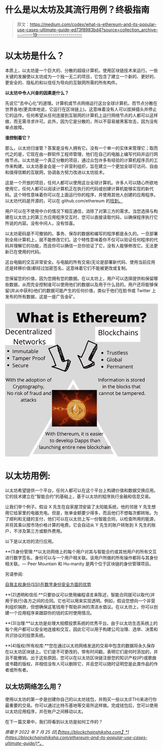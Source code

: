 # 什么是以太坊及其流行用例？终极指南

> 原文：<https://medium.com/codex/what-is-ethereum-and-its-popular-use-cases-ultimate-guide-ed73f8983bd4?source=collection_archive---------19----------------------->

# 以太坊是什么？

本质上，以太坊是一个巨大的、分散的超级计算机，使用区块链技术来运行。一些关键的发展使以太坊成为一个独一无二的项目，它包含了建立一个新的、更好的、更安全的、隐私的和以信任为导向的互联网所需的所有构件。

**以太坊中令人兴奋的因素是什么？**

先说它“去中心化”的道理。计算机或节点网络运行这台全球计算机，而节点分散在世界各地(更具体地说，它运行在区块链上)。这意味着没有人可以拔掉插头并停止它的运作。任何希望从任何连接到互联网的计算机上运行网络节点的人都可以这样做，而无需寻求许可。此外，因为它是分散的，所以不容易被黑客攻击，因为没有单点故障。

**谁控制着它？**

那么，以太坊归谁管？答案是没有人拥有它。没有一个单一的实体来管理它；取而代之的是，它现在由一群软件工程师管理，他们在自己的电脑上编写代码并运行网络节点。以太坊是一个真正分散的项目，通过众包许多有经验的计算机程序员的工作来构建。以太坊基金会是一个非营利组织，旨在建立一个更加全球可访问、自由和值得信赖的互联网，协调各方努力改进以太坊技术。

这是一个开放的项目，任何人都可以使用这台全球计算机。许多人可以随心所欲地使用它，任何人都可以阅读计算机正在执行的代码或创建计算机能够实现的新代码。这个特性意味着你可以在上面运行你的程序，并使用其他人创建的应用程序。以太坊代码是开源的，可以在 github.com/ethereum 的[找到。](https://github.com/ethereum)

用户可以在不使用中介的情况下相互通信，消除了对第三方的需求。当您选择与构建在以太坊上的第三方应用程序交互时，您可以直接读取代码，以确保程序执行它所说的内容。没有中间人，没有惊喜。

以太坊密码是不可撤销的。事务、保存的数据和编写的程序都是永久的。一旦部署到全局计算机上，就不能修改它们。这个特性意味着你不仅可以验证任何程序的代码并理解它的功能，而且你可以确信一旦你验证了它，没有人能够修改它。无法更新已在使用的代码。

这台电脑的交互非常安全。与电脑的所有交易(无论是部署新代码、使用当前应用还是转移价值)都经过加密签名，这意味着它们不能被更改或复制。

您保留您的价值，因为您拥有您的数据。在以太坊上，用户可以选择提供和保留哪些数据，从而完全控制谁可以使用他们的数据以及用于什么目的。用户还将能够保留(并从中获利)他们的数据可能产生的任何价值，类似于他们在脸书或 Twitter 上发布的所有数据，这是一座广告金矿。

![](img/48abee2989b8ad90088f9bdec6b292cf.png)

# 以太坊用例:

以太坊希望提供一个平台，任何人都可以在这个平台上构建价值和数据交换应用。它的技术建立在“智能合约”的基础上，基于以太坊的程序执行金融和信息交易。

让我们举个例子。假设 X 先生在自家屋顶安装了太阳能系统，他的邻居 Y 先生想用它给家里的电器充电。但是，账单金额要少得多，而且他们不想每次都转账。为了顺利和无缝的支付，他们可以在以太坊上写一份智能合同，以检查所用的能源，并将其乘以按市场价格计算的电费。它会自动从 Y 先生的账户转账到 X 先生的账户，不涉及第三方或额外费用。

以下是以太坊的流行应用。

**(1)身份管理:**以太坊网络上的每个用户对其与智能合约或其他用户的所有交互进行数字签名，身份可以与一个用户相关联。该用户所做的所有操作都将与其身份相关联。— Peer Mountain 和 Hu-manity 是两个位于区块链的身份管理项目。

另请参阅:

[自我主权身份(SSI)在数字身份安全方面的优势](https://blockchainshiksha.com/self-sovereign-identity/)

**(2)透明和信任:**只要协议可以使用编程语言来陈述，智能合同就可以取代(并用于执行)各方之间的合同。它也可以用来实现透明。例如，假设您想向一个非营利组织捐款，但想确保这笔钱用于帮助非洲的清洁水倡议。在以太坊上，你可以创建一个应用程序来跟踪你的钱的实时使用情况。

**(3)治理:**以太坊是处理大规模投票系统的优秀平台。由于以太坊生态系统上的每个用户都可以安全地连接和交互，因此它可以用于构建公司治理、选举、决策和共识协议的投票系统。

**(4)版权/所有权库:**您在通过以太坊网络发送的交易中包含的数据将永久保存在以太坊区块链上。它们是不可更改的，带有时间戳，表明它们是何时添加的，并且不能撤销。出于这些原因，您可以在以太坊区块链注册您的知识产权(IP)或歌曲或书籍的版权，并相信没有人可以删除它，并且您可以随时证明您是此类作品的作者或所有者。

## 以太坊网络怎么用？

使用以太坊的第一步是创建你自己的以太坊钱包，并购买一些以太(ETH)来进行你最重要的交易。你可以通过比特币基地等交易所这样做。完成钱包后，您可以使用以太坊应用程序，并在帐户之间移动以太。

在下一篇文章中，我们将看到以太坊是如何工作的？

*原载于 2022 年 7 月 25 日*[*【https://blockchainshiksha.com】*](https://blockchainshiksha.com/ethereum-and-its-popular-use-cases-ultimate-guide/)*。*
